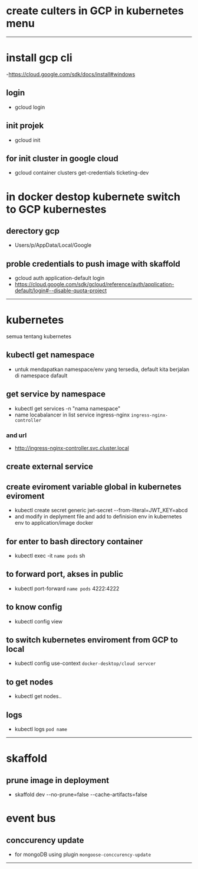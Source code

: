 # create culters in GCP in kubernetes menu

---

# install gcp cli

-https://cloud.google.com/sdk/docs/install#windows

## login

- gcloud login

## init projek

- gcloud init

## for init cluster in google cloud

- gcloud container clusters get-credentials ticketing-dev

# in docker destop kubernete switch to GCP kubernestes

## derectory gcp

- Users/p/AppData/Local/Google

## proble credentials to push image with skaffold

- gcloud auth application-default login
- https://cloud.google.com/sdk/gcloud/reference/auth/application-default/login#--disable-quota-project

---

# kubernetes

semua tentang kubernetes

## kubectl get namespace

- untuk mendapatkan namespace/env yang tersedia, default kita berjalan di namespace dafault

## get service by namespace

- kubectl get services -n "nama namespace"
- name locabalancer in list service ingress-nginx `ingress-nginx-controller`

### and url

- http://ingress-nginx-controller.svc.cluster.local

## create external service

## create eviroment variable global in kubernetes eviroment

- kubectl create secret generic jwt-secret --from-literal=JWT_KEY=abcd
- and modify in deplyment file and add to definision env in kubernetes env to application/image docker

## for enter to bash directory container

- kubectl exec -it `name pods` sh

## to forward port, akses in public

- kubectl port-forward `name pods` 4222:4222

## to know config

- kubectl config view

## to switch kubernetes enviroment from GCP to local

- kubectl config use-context `docker-desktop/cloud servcer`

## to get nodes

- kubectl get nodes..

## logs

- kubectl logs `pod name`

---

# skaffold

## prune image in deployment

- skaffold dev --no-prune=false --cache-artifacts=false

# event bus

## conccurency update

- for mongoDB using plugin `mongoose-conccurency-update`

---
